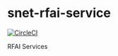 # snet-rfai-service

[![CircleCI](https://circleci.com/gh/singnet/snet-rfai-service.svg?style=svg)](https://circleci.com/gh/singnet/snet-rfai-service)

RFAI Services
